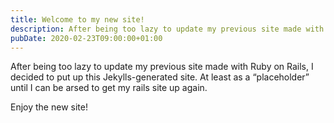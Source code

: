 ```yaml
---
title: Welcome to my new site!
description: After being too lazy to update my previous site made with Ruby on Rails, I decided to put up this Jekylls-generated site. At least as a “placeholder” until I can be arsed to get my rails site up again.
pubDate: 2020-02-23T09:00:00+01:00
---
```


After being too lazy to update my previous site made with Ruby on Rails, I decided to put up this Jekylls-generated site. At least as a “placeholder” until I can be arsed to get my rails site up again.

Enjoy the new site!

